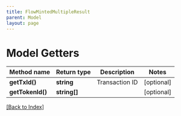 ```yaml
---
title: FlowMintedMultipleResult
parent: Model
layout: page
---
```


# Model Getters

Method name | Return type | Description | Notes
------------ | ------------- | ------------- | -------------
**getTxId()** | **string** | Transaction ID | [optional]
**getTokenId()** | **string[]** |  | [optional]

[[Back to Index]](../index.md)
